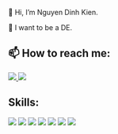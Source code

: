 👋 Hi, I’m Nguyen Dinh Kien.

🌱 I want to be a DE.

## 📫 How to reach me:

<p>
  <a href="https://www.facebook.com/" alt="Facebook">
    <img src="https://img.icons8.com/fluent/48/000000/facebook-new.png" target="_blank" />
  </a> 
  <a href="mailto:kiennguyengtglhd@gmail.com" alt="Email">
    <img src="https://img.icons8.com/fluent/48/000000/mailing.png"/>
  </a>
</p>

## Skills:
<p>
  <img src="https://img.icons8.com/color/48/000000/mysql-logo.png"/>
  <img src="https://img.icons8.com/color/48/000000/github-2.png"/>
  <img src="https://img.icons8.com/color/48/000000/visual-studio-code-2019.png"/>
  <img src="https://img.icons8.com/fluency/48/null/anaconda--v2.png"/>
  <img src="https://img.icons8.com/fluency/48/null/pycharm.png"/>
  <img src="https://img.icons8.com/color/48/null/intellij-idea.png"/>
  <img src="https://img.icons8.com/color/48/null/ubuntu--v1.png"/>
</p>
